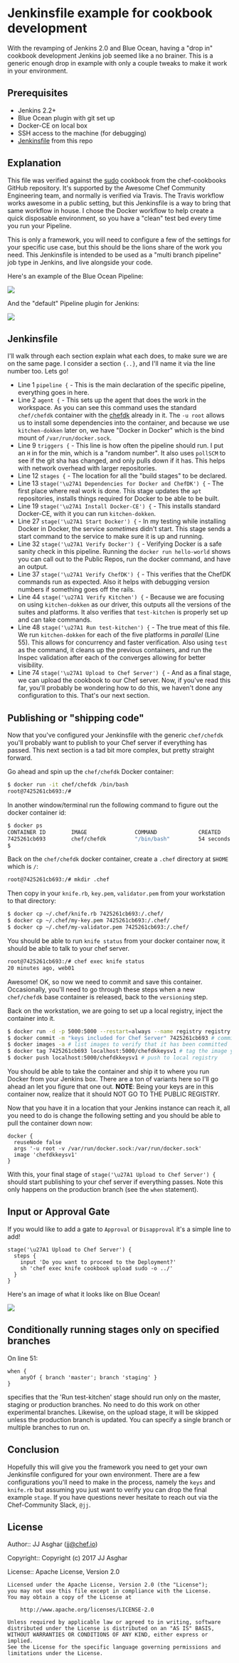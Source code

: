 # Jenkinsfile example for cookbook development

With the revamping of Jenkins 2.0 and Blue Ocean, having a "drop in" cookbook
development Jenkins job seemed like a no brainer. This is a generic enough drop
in example with only a couple tweaks to make it work in your environment.

## Prerequisites

- Jenkins 2.2+
- Blue Ocean plugin with git set up
- Docker-CE on local box
- SSH access to the machine (for debugging)
- [Jenkinsfile](./Jenkinsfile) from this repo

## Explanation

This file was verified against the [sudo][sudo] cookbook from the chef-cookbooks
GitHub repository. It's supported by the Awesome Chef Community Engineering team,
and normally is verified via Travis. The Travis workflow works awesome in a public
setting, but this Jenkinsfile is a way to bring that same workflow in house. I chose
the Docker workflow to help create a quick disposable environment, so you have a "clean"
test bed every time you run your Pipeline.

This is only a framework, you will need to configure a few of the settings for your
specific use case, but this should be the lions share of the work you need. 
This Jenkinsfile is intended to be used as a "multi branch pipeline" job type in Jenkins, 
and live alongside your code. 

Here's an example of the Blue Ocean Pipeline:

![](./images/blueocean.png)

And the "default" Pipeline plugin for Jenkins:

![](./images/pipeline.png)

## Jenkinsfile

I'll walk through each section explain what each does, to make sure we are on the same
page. I consider a section `{..}`, and I'll name it via the line number too. Lets go!

- Line 1 `pipeline {` - This is the main declaration of the specific pipeline, everything goes in here.
- Line 2 `agent {` - This sets up the agent that does the work in the workspace. As you can see this command uses the standard `chef/chefdk` container with the [chefdk][chefdk] already in it. The `-u root` allows us to install some dependencies into the container, and because we use `kitchen-dokken` later on, we have "Docker in Docker" which is the bind mount of `/var/run/docker.sock`.
- Line 9 `triggers {` - This line is how often the pipeline should run. I put an `H` in for the min, which is a "random number". It also uses `pollSCM` to see if the git sha has changed, and only pulls down if it has. This helps with network overhead with larger repositories.
- Line 12 `stages {` - The location for all the "build stages" to be declared.
- Line 13 `stage('\u27A1 Dependencies for Docker and ChefDK') {` - The first place where real work is done. This stage updates the `apt` repositories, installs things required for Docker to be able to be built.
- Line 19 `stage('\u27A1 Install Docker-CE') {` - This installs standard Docker-CE, with it you can run `kitchen-dokken`.
- Line 27 `stage('\u27A1 Start Docker') {` - In my testing while installing Docker in Docker, the service _sometimes_ didn't start. This stage sends a start command to the service to make sure it is up and running.
- Line 32 `stage('\u27A1 Verify Docker') {` - Verifying Docker is a safe sanity check in this pipeline. Running the `docker run hello-world` shows you can call out to the Public Repos, run the docker command, and have an output.
- Line 37 `stage('\u27A1 Verify ChefDK') {` - This verifies that the ChefDK commands run as expected. Also it helps with debugging version numbers if something goes off the rails.
- Line 44 `stage('\u27A1 Verify Kitchen') {` - Because we are focusing on using `kitchen-dokken` as our driver, this outputs all the versions of the suites and platforms. It also verifies that `test-kitchen` is properly set up and can take commands.
- Line 48 `stage('\u27A1 Run test-kitchen') {` - The true meat of this file. We run `kitchen-dokken` for each of the five platforms in _parallel_ (Line 55). This allows for concurrency and faster verification. Also using `test` as the command, it cleans up the previous containers, and run the Inspec validation after each of the converges allowing for better visibility.
- Line 74 `stage('\u27A1 Upload to Chef Server') {` - And as a final stage, we can upload the cookbook to our Chef server. Now, if you've read this far, you'll probably be wondering how to do this, we haven't done any configuration to this. That's our next section.

## Publishing or "shipping code"

Now that you've configured your Jenkinsfile with the generic `chef/chefdk` you'll
probably want to publish to your Chef server if everything has passed. This next
section is a tad bit more complex, but pretty straight forward.

Go ahead and spin up the `chef/chefdk` Docker container:

```bash
$ docker run -it chef/chefdk /bin/bash
root@7425261cb693:/#
```

In another window/terminal run the following command to figure out the docker container id:

```bash
$ docker ps
CONTAINER ID        IMAGE               COMMAND             CREATED             STATUS              PORTS               NAMES
7425261cb693        chef/chefdk         "/bin/bash"         54 seconds ago      Up 53 seconds                           laughing_lovelace
$
```

Back on the `chef/chefdk` docker container, create a `.chef` directory at `$HOME` which is `/`:

```bash
root@7425261cb693:/# mkdir .chef
```

Then copy in your `knife.rb`, `key.pem`, `validator.pem` from your workstation to that directory:

```bash
$ docker cp ~/.chef/knife.rb 7425261cb693:/.chef/
$ docker cp ~/.chef/my-key.pem 7425261cb693:/.chef/
$ docker cp ~/.chef/my-validator.pem 7425261cb693:/.chef/
```

You should be able to run `knife status` from your docker container now, it should be able to talk to your
chef server.

```bash
root@7425261cb693:/# chef exec knife status
20 minutes ago, web01
```

Awesome! OK, so now we need to commit and save this container. Occasionally, you'll need to go through these
steps when a new `chef/chefdk` base container is released, back to the `versioning` step.

Back on the workstation, we are going to set up a local registry, inject the container into it.

```bash
$ docker run -d -p 5000:5000 --restart=always --name registry registry:2 # start up registry container if not already started
$ docker commit -m "keys included for Chef Server" 7425261cb693 # commit the changes to the container
$ docker images -a # list images to verify that it has been committed
$ docker tag 7425261cb693 localhost:5000/chefdkkeysv1 # tag the image you committed
$ docker push localhost:5000/chefdkkeysv1 # push to local registry
```

You should be able to take the container and ship it to where you run Docker from your Jenkins box. There are
a ton of variants here so I'll go ahead an let you figure that one out. **NOTE**: Being your keys are in this container
now, realize that it should NOT GO TO THE PUBLIC REGISTRY.

Now that you have it in a location that your Jenkins instance can reach it, all you need to do is change the following setting
and you should be able to pull the container down now:

```
docker {
  reuseNode false
  args '-u root -v /var/run/docker.sock:/var/run/docker.sock'
  image 'chefdkkeysv1'
}
```

With this, your final stage of `stage('\u27A1 Upload to Chef Server') {` should start publishing to your
chef server if everything passes. Note this only happens on the production branch (see the `when` statement).

## Input or Approval Gate

If you would like to add a gate to `Approval` or `Disapproval` it's a simple line to add!

```
stage('\u27A1 Upload to Chef Server') {
  steps {
    input 'Do you want to proceed to the Deployment?'
    sh 'chef exec knife cookbook upload sudo -o ../'
  }
}
```

Here's an image of what it looks like on Blue Ocean!

![](./images/paused_blueocean.png)

## Conditionally running stages only on specified branches

On line 51: 

```
when {
    anyOf { branch 'master'; branch 'staging' }
}
```
specifies that the 'Run test-kitchen' stage should run only on the master, staging or production branches. No need to do this work on other experimental branches. 
Likewise, on the upload stage, it will be skipped unless the production branch is updated. You can specify a single branch or multiple branches to run on.



## Conclusion

Hopefully this will give you the framework you need to get your own Jenkinsfile configured for your own environment.
There are a few configurations you'll need to make in the process, namely the `keys` and `knife.rb` but assuming you
just want to verify you can drop the final example `stage`. If you have questions never hesitate to reach out via
the Chef-Community Slack, `@jj`.

## License

Author:: JJ Asghar ([jj@chef.io](mailto:jj@chef.io))

Copyright:: Copyright (c) 2017 JJ Asghar

License:: Apache License, Version 2.0

```text
Licensed under the Apache License, Version 2.0 (the "License");
you may not use this file except in compliance with the License.
You may obtain a copy of the License at

    http://www.apache.org/licenses/LICENSE-2.0

Unless required by applicable law or agreed to in writing, software
distributed under the License is distributed on an "AS IS" BASIS,
WITHOUT WARRANTIES OR CONDITIONS OF ANY KIND, either express or implied.
See the License for the specific language governing permissions and
limitations under the License.
```

[chefdk]: http://chefdk.io
[sudo]: https://github.com/chef-cookbooks/sudo
